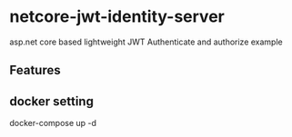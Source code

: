 # netcore-jwt-identity-server
asp.net core based lightweight JWT Authenticate and authorize example

## Features

## docker setting
docker-compose up -d